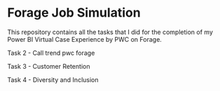 # Forage Job Simulation 
This repository contains all the tasks that I did for the completion of my Power BI Virtual Case Experience by PWC on Forage.

Task 2 - Call trend pwc forage

Task 3 - Customer Retention

Task 4 - Diversity and Inclusion

